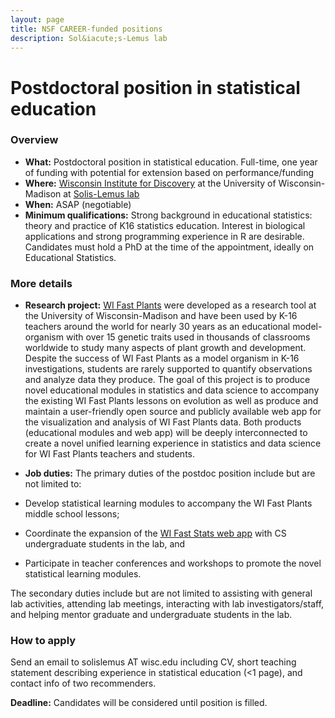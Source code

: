 ```yaml
---
layout: page
title: NSF CAREER-funded positions
description: Sol&iacute;s-Lemus lab
---
```


# Postdoctoral position in statistical education

### Overview 

- **What:** Postdoctoral position in statistical education. Full-time, one year of funding with potential for extension based on performance/funding
- **Where:** [Wisconsin Institute for Discovery](https://wid.wisc.edu) at the University of Wisconsin-Madison at [Solis-Lemus lab](https://solislemuslab.github.io/)
- **When:** ASAP (negotiable)
- **Minimum qualifications:** Strong background in educational statistics: theory and practice of K16 statistics education. Interest in biological applications and strong programming experience in R are desirable. Candidates must hold a PhD at the time of the appointment, ideally on Educational Statistics.

### More details

- **Research project:** [WI Fast Plants](https://fastplants.org/) were developed as a research tool at the University of Wisconsin-Madison and have been used by K-16 teachers around the world for nearly 30 years as an educational model-organism with over 15 genetic traits used in thousands of classrooms worldwide to study many aspects of plant growth and development. Despite the success of WI Fast Plants as a model organism in K-16 investigations, students are rarely supported to quantify observations and analyze data they produce. The goal of this project is to produce novel educational modules in statistics and data science to accompany the existing WI Fast Plants lessons on evolution as well as produce and maintain a user-friendly open source and publicly available web app for the visualization and analysis of WI Fast Plants data. Both products (educational modules and web app) will be deeply interconnected to create a novel unified learning experience in statistics and data science for WI Fast Plants teachers and students.

- **Job duties:** The primary duties of the postdoc position include but are not limited to:
- Develop statistical learning modules to accompany the WI Fast Plants middle school lessons;
- Coordinate the expansion of the [WI Fast Stats web app](https://wi-fast-stats.wid.wisc.edu/) with CS undergraduate students in the lab, and 
- Participate in teacher conferences and workshops to promote the novel statistical learning modules. 

The secondary duties include but are not limited to assisting with general lab activities, attending lab meetings, interacting with lab investigators/staff, and helping mentor graduate and undergraduate students in the lab.

### How to apply
Send an email to solislemus AT wisc.edu including CV, short teaching statement describing experience in statistical education (<1 page), and contact info of two recommenders.

**Deadline:** Candidates will be considered until position is filled.
